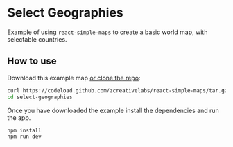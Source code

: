 
# Select Geographies

Example of using `react-simple-maps` to create a basic world map, with selectable countries.

## How to use

Download this example map [or clone the repo](https://github.com/zcreativelabs/react-simple-maps):

```bash
curl https://codeload.github.com/zcreativelabs/react-simple-maps/tar.gz/master | tar -xz --strip=2 react-simple-maps-master/examples/select-geographies
cd select-geographies
```

Once you have downloaded the example install the dependencies and run the app.

```bash
npm install
npm run dev
```
